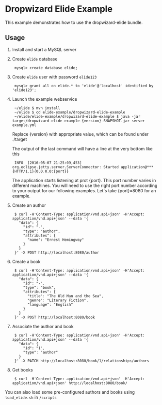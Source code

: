 # Dropwizard Elide Example
This example demonstrates how to use the dropwizard-elide bundle.

## Usage

1. Install and start a MySQL server

2. Create ```elide``` database

        mysql> create database elide;

3. Create ```elide``` user with password ```elide123```

        mysql> grant all on elide.* to 'elide'@'localhost' identified by 'elide123';

4. Launch the example webservice

        ~/elide $ mvn install
        ~/elide $ cd elide-example/dropwizard-elide-example
        ~/elide/elide-example/dropwizard-elide-example $ java -jar target/dropwizard-elide-example-{version}-SNAPSHOT.jar server example.yml

   Replace {version} with appropriate value, which can be found under ./target

   The output of the last command will have a line at the very bottom like this

        INFO  [2016-05-07 21:25:09,453] org.eclipse.jetty.server.ServerConnector: Started application@***{HTTP/1.1}{0.0.0.0:{port}}

   The application starts listening at prot {port}. This port number varies in different machines. You will need to use the right port number according to your output for our following examples. Let's take {port}=8080 for an example.

5. Create an author

        $ curl -H'Content-Type: application/vnd.api+json' -H'Accept: application/vnd.api+json' --data '{
          "data": {
            "id": "-",
            "type": "author",
            "attributes": {
              "name": "Ernest Hemingway"
            }
          }
        }' -X POST http://localhost:8080/author

6. Create a book

        $ curl -H'Content-Type: application/vnd.api+json' -H'Accept: application/vnd.api+json' --data '{
          "data": {
            "id": "-",
            "type": "book",
            "attributes": {
              "title": "The Old Man and the Sea",
              "genre": "Literary Fiction",
              "language": "English"
            }
          }
        }' -X POST http://localhost:8080/book

7. Associate the author and book

        $ curl -H'Content-Type: application/vnd.api+json' -H'Accept: application/vnd.api+json' --data '{
          "data": {
            "id": "1",
            "type": "author"
          }
        }' -X PATCH http://localhost:8080/book/1/relationships/authors

8. Get books

        $ curl -H'Content-Type: application/vnd.api+json' -H'Accept: application/vnd.api+json' http://localhost:8080/book/

You can also load some pre-configured authors and books using `load_elide.sh` in `/scripts`
